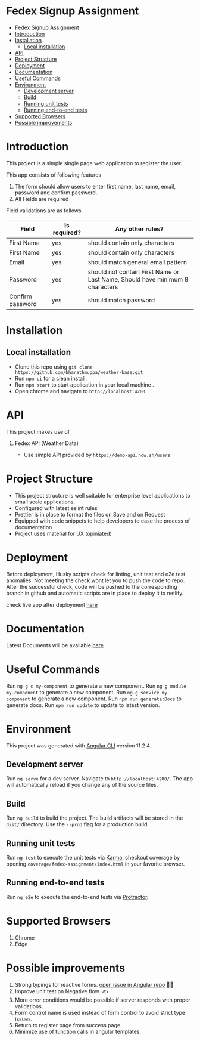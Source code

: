 # Fedex Signup Assignment

- [Fedex Signup Assignment](#fedex-signup-assignment)
- [Introduction](#introduction)
- [Installation](#installation)
  - [Local installation](#local-installation)
- [API](#api)
- [Project Structure](#project-structure)
- [Deployment](#deployment)
- [Documentation](#documentation)
- [Useful Commands](#useful-commands)
- [Environment](#environment)
  - [Development server](#development-server)
  - [Build](#build)
  - [Running unit tests](#running-unit-tests)
  - [Running end-to-end tests](#running-end-to-end-tests)
- [Supported Browsers](#supported-browsers)
- [Possible improvements](#possible-improvements)

# Introduction

This project is a simple single page web application to register the user.

This app consists of following features

1. The form should allow users to enter first name, last name, email, password and confirm password.
2. All Fields are required

Field validations are as follows

| Field            | Is required? | Any other rules?                                                             |
| ---------------- | ------------ | ---------------------------------------------------------------------------- |
| First Name       | yes          | should contain only characters                                               |
| First Name       | yes          | should contain only characters                                               |
| Email            | yes          | should match general email pattern                                           |
| Password         | yes          | should not contain First Name or Last Name, Should have minimum 8 characters |
| Confirm password | yes          | should match password                                                        |


# Installation

## Local installation

- Clone this repo using `git clone https://github.com/bharathmuppa/weather-base.git`
- Run `npm ci` for a clean install.
- Run `npm start` to start application in your local machine .
- Open chrome and navigate to `http://localhost:4200`

# API

This project makes use of

1. Fedex API (Weather Data)

   - Use simple API provided by `https://demo-api.now.sh/users`


# Project Structure

- This project structure is well suitable for enterprise level applications to small scale applications.
- Configured with latest eslint rules
- Prettier is in place to format the files on Save and on Request
- Equipped with code snippets to help developers to ease the process of documentation
- Project uses material for UX (opiniated)

# Deployment

Before deployment, Husky scripts check for linting, unit test and e2e test anomalies. Not meeting the check wont let you to push the code to repo.
After the successful check, code will be pushed to the corresponding branch in github and automatic scripts are in place to deploy it to netlify.

check live app after deployment [here](https://fedex-signup.netlify.app/authorization/signup)

# Documentation

Latest Documents will be available [here](https://fedex-signup-docs.netlify.app/)

# Useful Commands

Run `ng g c my-component` to generate a new component.
Run `ng g module my-component` to generate a new component.
Run `ng g service my-component` to generate a new component.
Run `npm run generate:Docs` to generate docs.
Run `npm run update` to update to latest version.


# Environment

This project was generated with [Angular CLI](https://github.com/angular/angular-cli) version 11.2.4.

## Development server

Run `ng serve` for a dev server. Navigate to `http://localhost:4200/`. The app will automatically reload if you change any of the source files.

## Build

Run `ng build` to build the project. The build artifacts will be stored in the `dist/` directory. Use the `--prod` flag for a production build.

## Running unit tests

Run `ng test` to execute the unit tests via [Karma](https://karma-runner.github.io).
checkout coverage by opening  `coverage/fedex-assignment/index.html` in your favorite browser.

## Running end-to-end tests

Run `ng e2e` to execute the end-to-end tests via [Protractor](http://www.protractortest.org/).

# Supported Browsers

1. Chrome
2. Edge

# Possible improvements

1. Strong typings for reactive forms. [open issue in Angular repo](https://github.com/angular/angular/issues/13721) __🙇‍♂️__
2. Improve unit test on Negative flow. ✍
3. More error conditions would be possible if server responds with proper validations.
4. Form control name is used instead of form control to avoid strict type issues.
5. Return to register page from success page.
6. Minimize use of function calls in angular templates.
